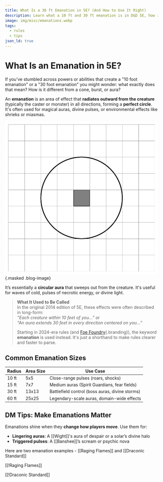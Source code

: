 ```yaml
---
title: What Is a 30 ft Emanation in 5E? (And How to Use It Right)
description: Learn what a 10 ft and 30 ft emanation is in D&D 5E, how it differs from cones and spheres, and how to use emanation powers effectively as a player or DM.
image: img/misc/emanations.webp
tags:
  - rules
  - tips
json_ld: true
---
```


# What Is an Emanation in 5E?  

If you’ve stumbled across powers or abilities that create a "10 foot emanation" or a "30 foot emanation" you might wonder: what exactly does that mean? How is it different from a cone, burst, or aura?

An **emanation** is an area of effect that **radiates outward from the creature** (typically the caster or monster) in all directions, forming a **perfect circle**. It's often used for magical auras, divine pulses, or environmental effects like shrieks or miasmas.

![A 10 foot emanation in D&D 5E](../img/misc/emanations.webp){.masked .blog-image}

It’s essentially a **circular aura** that sweeps out from the creature. It's useful for waves of cold, pulses of necrotic energy, or divine light.

> **What It Used to Be Called**  
> In the original 2014 edition of 5E, these effects were often described in long-form:  
> *“Each creature within 10 feet of you...”* or  
> *“An aura extends 30 feet in every direction centered on you...”*  
>  
> Starting in 2024-era rules (and [Foe Foundry](../index.md){.branding}), the keyword **emanation** is used instead. It's just a shorthand to make rules clearer and faster to parse.

## Common Emanation Sizes

| Radius | Area Size | Use Case |
|--------|-----------|----------|
| 10 ft  | 5x5       | Close-range pulses (roars, shocks) |
| 15 ft  | 7x7       | Medium auras (Spirit Guardians, fear fields) |
| 30 ft  | 13x13     | Battlefield control (boss auras, divine storms) |
| 60 ft  | 25x25     | Legendary-scale auras, domain-wide effects |

## DM Tips: Make Emanations Matter

Emanations shine when they **change how players move**. Use them for:

- **Lingering auras**: A [[Wight]]'s aura of despair or a solar’s divine halo
- **Triggered pulses**: A [[Banshee]]’s scream or psychic nova

Here are two emanation examples - [[Raging Flames]] and [[Draconic Standard]]

[[!Raging Flames]]

[[!Draconic Standard]]


